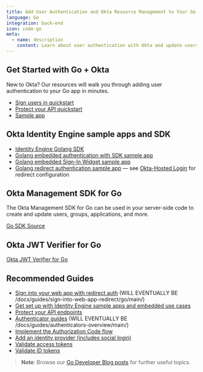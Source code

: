 ```yaml
---
title: Add User Authentication and Okta Resource Management to Your Go App
language: Go
integration: back-end
icon: code-go
meta:
  - name: description
    content: Learn about user authentication with Okta and update users, groups, and applications with the Okta Management SDK for Go.
---
```


## Get Started with Go + Okta

New to Okta? Our resources will walk you through adding user authentication to your Go app in minutes.

<ul class='language-ctas'>
	<li>
		<a href='#' class='Button--blueDarkOutline' data-proofer-ignore>
			<span>Sign users in quickstart</span>
		</a>
	</li>
	<li>
    <a href='/docs/guides/protect-your-api/go/main/' class='Button--blueDarkOutline' data-proofer-ignore>
      <span>Protect your API quickstart</span>
    </a>
  </li>
	<li>
		<a href='https://github.com/okta/samples-golang' class='Button--blueDarkOutline' data-proofer-ignore>
			<span>Sample app</span>
		</a>
	</li>
</ul>

## Okta Identity Engine sample apps and SDK

* [Identity Engine Golang SDK](https://github.com/okta/okta-idx-golang)
* [Golang embedded authentication with SDK sample app](https://github.com/okta/samples-golang/tree/master/identity-engine/embedded-auth-with-sdk)
* [Golang embedded Sign-In Widget sample app](https://github.com/okta/samples-golang/tree/master/identity-engine/embedded-sign-in-widget)
* [Golang redirect authentication sample app](https://github.com/okta/samples-golang) &mdash; see [Okta-Hosted Login](https://github.com/okta/samples-golang/tree/master/okta-hosted-login) for redirect configuration

## Okta Management SDK for Go

The Okta Management SDK for Go can be used in your server-side code to create and update users, groups, applications, and more.

[Go SDK Source](https://github.com/okta/okta-sdk-golang)

## Okta JWT Verifier for Go

[Okta JWT Verifier for Go](https://github.com/okta/okta-jwt-verifier-golang)

## Recommended Guides

* [Sign into your web app with redirect auth](#) (WILL EVENTUALLY BE /docs/guides/sign-into-web-app-redirect/go/main/)
* [Get set up with Identity Engine sample apps and embedded use cases](/docs/guides/oie-embedded-common-org-setup/go/main/)
* [Protect your API endpoints](/docs/guides/protect-your-api/go/main/)
* [Authenticator guides](#) (WILL EVENTUALLY BE /docs/guides/authenticators-overview/main/)
* [Implement the Authorization Code flow](/docs/guides/implement-grant-type/authcode/main/)
* [Add an identity provider (includes social login)](/docs/guides/identity-providers/)
* [Validate access tokens](/docs/guides/validate-access-tokens)
* [Validate ID tokens](/docs/guides/validate-id-tokens)

> **Note**: Browse our [Go Developer Blog posts](/search/#q=golang&f:@commonoktasource=[Developer%20blog]) for further useful topics.